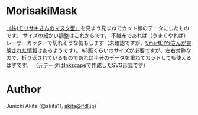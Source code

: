 # MorisakiMask

[（株)モリサキさんのマスク型」](https://l-w.jp/blog20200312/)を見よう見まねでカット線のデータにしたものです。
サイズの細かい調整はこれからです。
不織布であれば（うまくやれば）レーザーカッターで切れそうな気もします（未確認ですが、[SmartDIYsさんが実験された情報](https://www.smartdiys.com/blog/laser-cut-nylon-non-woven-fabric/)はあるようです）。A3版くらいのサイズが必要ですが、左右対称なので、折り返されているものであれば半分のデータを重ねてカットしても使えるはずです。
（元データは[Inkscape](https://inkscape.org/)で作成したSVG形式です）

# Author

Junichi Akita (@akita11, akita@ifdl.jp)

